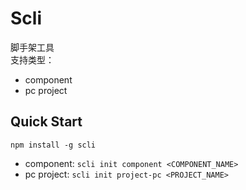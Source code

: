 # Scli
脚手架工具  
支持类型：
  * component
  * pc project

## Quick Start
```shell
npm install -g scli
```

* component: `scli init component <COMPONENT_NAME>`
* pc project: `scli init project-pc <PROJECT_NAME>`